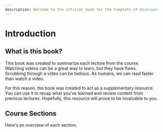 ```yaml
---
description: Welcome to the official book for the Complete C# Developer Course on Udemy.
---
```


# Introduction

## What is this book?

This book was created to summarize each lecture from the course. Watching videos can be a great way to learn, but they have flaws. Scrubbing through a video can be tedious. As humans, we can read faster than watch a video.

For this reason, the book was created to act as a supplementary resource. You can use it to recap what you've learned and review content from previous lectures. Hopefully, this resource will prove to be invaluable to you.&#x20;

## Course Sections

Here's an overview of each section.
